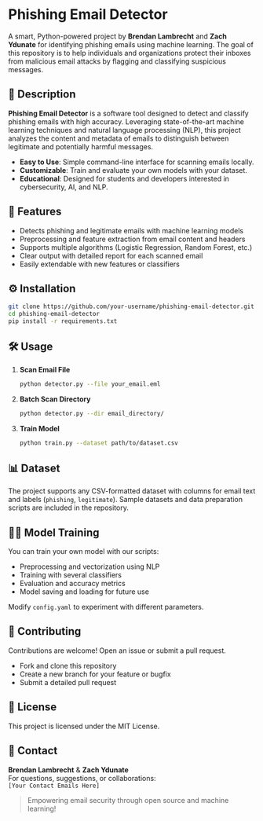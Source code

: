 # Phishing Email Detector

A smart, Python-powered project by **Brendan Lambrecht** and **Zach Ydunate** for identifying phishing emails using machine learning. The goal of this repository is to help individuals and organizations protect their inboxes from malicious email attacks by flagging and classifying suspicious messages.

## 📝 Description

**Phishing Email Detector** is a software tool designed to detect and classify phishing emails with high accuracy. Leveraging state-of-the-art machine learning techniques and natural language processing (NLP), this project analyzes the content and metadata of emails to distinguish between legitimate and potentially harmful messages.

- **Easy to Use**: Simple command-line interface for scanning emails locally.
- **Customizable**: Train and evaluate your own models with your dataset.
- **Educational**: Designed for students and developers interested in cybersecurity, AI, and NLP.

## 🚀 Features

- Detects phishing and legitimate emails with machine learning models
- Preprocessing and feature extraction from email content and headers
- Supports multiple algorithms (Logistic Regression, Random Forest, etc.)
- Clear output with detailed report for each scanned email
- Easily extendable with new features or classifiers

## ⚙️ Installation

```bash
git clone https://github.com/your-username/phishing-email-detector.git
cd phishing-email-detector
pip install -r requirements.txt
```

## 🛠️ Usage

1. **Scan Email File**

   ```bash
   python detector.py --file your_email.eml
   ```

2. **Batch Scan Directory**

   ```bash
   python detector.py --dir email_directory/
   ```

3. **Train Model**

   ```bash
   python train.py --dataset path/to/dataset.csv
   ```

## 📊 Dataset

The project supports any CSV-formatted dataset with columns for email text and labels (`phishing`, `legitimate`). Sample datasets and data preparation scripts are included in the repository.

## 🧑‍💻 Model Training

You can train your own model with our scripts:

- Preprocessing and vectorization using NLP
- Training with several classifiers
- Evaluation and accuracy metrics
- Model saving and loading for future use

Modify `config.yaml` to experiment with different parameters.

## 🤝 Contributing

Contributions are welcome! Open an issue or submit a pull request.

- Fork and clone this repository
- Create a new branch for your feature or bugfix
- Submit a detailed pull request

## 📃 License

This project is licensed under the MIT License.

## 📧 Contact

**Brendan Lambrecht** & **Zach Ydunate**  
For questions, suggestions, or collaborations:  
`[Your Contact Emails Here]`

> Empowering email security through open source and machine learning!
